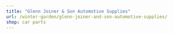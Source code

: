 ```yaml
---
title: "Glenn Joiner & Son Automotive Supplies"
url: /winter-garden/glenn-joiner-and-son-automotive-supplies/
shop: car parts
---
```

